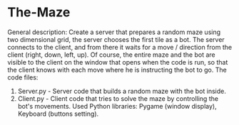 # The-Maze
General description:
Create a server that prepares a random maze using two dimensional grid, the server chooses the first tile as a bot. The server connects to the client, and from there it waits for a move / direction from the client (right, down, left, up).
Of course, the entire maze and the bot are visible to the client on the window that opens when the code is run, so that the client knows with each move where he is instructing the bot to go.
The code files:
1. Server.py - Server code that builds a random maze with the bot inside.
2. Client.py - ⁠Client code that tries to solve the maze by controlling the bot's movements.
Used Python libraries: Pygame (window display), Keyboard (buttons setting).
